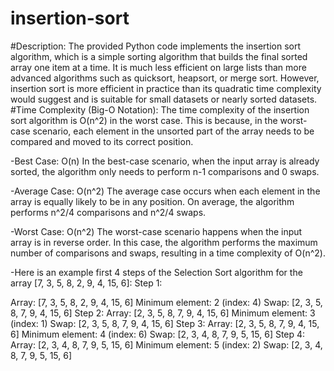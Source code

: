 # insertion-sort
#Description:
The provided Python code implements the insertion sort algorithm, which is a simple sorting algorithm that builds the final sorted array one item at a time. It is much less efficient on large lists than more advanced algorithms such as quicksort, heapsort, or merge sort. However, insertion sort is more efficient in practice than its quadratic time complexity would suggest and is suitable for small datasets or nearly sorted datasets.
#Time Complexity (Big-O Notation):
The time complexity of the insertion sort algorithm is O(n^2) in the worst case. This is because, in the worst-case scenario, each element in the unsorted part of the array needs to be compared and moved to its correct position.

-Best Case: O(n)
In the best-case scenario, when the input array is already sorted, the algorithm only needs to perform n-1 comparisons and 0 swaps.

-Average Case: O(n^2)
The average case occurs when each element in the array is equally likely to be in any position. On average, the algorithm performs n^2/4 comparisons and n^2/4 swaps.

-Worst Case: O(n^2)
The worst-case scenario happens when the input array is in reverse order. In this case, the algorithm performs the maximum number of comparisons and swaps, resulting in a time complexity of O(n^2).

-Here is an example first 4 steps of the Selection Sort algorithm for the array [7, 3, 5, 8, 2, 9, 4, 15, 6]:
Step 1:

Array: [7, 3, 5, 8, 2, 9, 4, 15, 6]
Minimum element: 2 (index: 4)
Swap: [2, 3, 5, 8, 7, 9, 4, 15, 6]
Step 2:
Array: [2, 3, 5, 8, 7, 9, 4, 15, 6]
Minimum element: 3 (index: 1)
Swap: [2, 3, 5, 8, 7, 9, 4, 15, 6]
Step 3:
Array: [2, 3, 5, 8, 7, 9, 4, 15, 6]
Minimum element: 4 (index: 6)
Swap: [2, 3, 4, 8, 7, 9, 5, 15, 6]
Step 4:
Array: [2, 3, 4, 8, 7, 9, 5, 15, 6]
Minimum element: 5 (index: 2)
Swap: [2, 3, 4, 8, 7, 9, 5, 15, 6]
